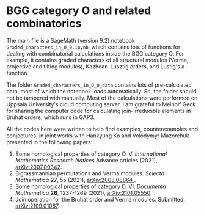 # BGG category O and related combinatorics

The main file is a SageMath (version 9.2) notebook `Graded_characters_in_O_0.ipynb`, which contains lots of functions for dealing with combinatorial calculations inside the BGG category O. For example, it contains graded characters of all structural modules (Verma, projective and tilting modules), Kazhdan-Lusztig orders, and Lustig's a-function.

The folder `Graded_characters_in_O_0_data` contains lots of pre-calculated data, most of which the notebook loads automatically. So, the folder should not be tampered with manually. Most of the calculations were performed on Uppsala University's cloud computing server. I am grateful to Meinolf Geck for sharing the computer code for calculating join-irreducible elements in Bruhat orders, which runs in GAP3.

All the codes here were written to help find examples, counterexamples and conjectures, in joint works with Hankyung Ko and Volodymyr Mazorchuk presented in the following papers:
1. Some homological properties of category O, V. *International Mathematics Research Notices* Advance articles (2021), [arXiv:2007.00342](https://arxiv.org/abs/2007.00342).
2. Bigrassmannian permutations and Verma modules. *Selecta Mathematica* **27**, 55 (2021), [arXiv:2008.08864
](https://arxiv.org/abs/2008.08864).     
3. Some homological properties of category O, VI. *Documenta Mathematica* **26**, 1237-1269 (2021), [arXiv:2101.05550](https://arxiv.org/abs/2101.05550).
4. Join operation for the Bruhat order and Verma modules. Submitted, [arXiv:2109.01067](https://arxiv.org/abs/2109.01067).

